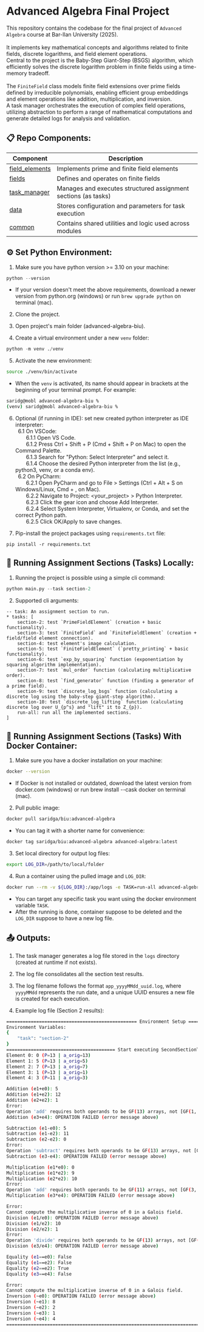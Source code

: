 # Advanced Algebra Final Project
This repository contains the codebase for the final project of `Advanced Algebra` course at Bar-Ilan University (2025).<br><br>
It implements key mathematical concepts and algorithms related to finite fields, discrete logarithms, and field element operations.<br>
Central to the project is the Baby-Step Giant-Step (BSGS) algorithm, which efficiently solves the discrete logarithm problem in finite fields using a time-memory tradeoff.<br><br>
The `FiniteField` class models finite field extensions over prime fields defined by irreducible polynomials, enabling efficient group embeddings and element operations like addition, multiplication, and inversion.<br>
A task manager orchestrates the execution of complex field operations, utilizing abstraction to perform a range of mathematical computations and generate detailed logs for analysis and validation.


## 📋 Repo Components:

| Component         | Description                                                          |
| ----------------- | -------------------------------------------------------------------- |
| [field_elements](https://github.com/GalSarid21/advanced-algebra-biu/tree/main/src/field_elements/abstract_field_element.py) | Implements prime and finite field elements |
| [fields](https://github.com/GalSarid21/advanced-algebra-biu/tree/main/src/fields/finite_field.py) | Defines and operates on finite fields |
| [task_manager](https://github.com/GalSarid21/advanced-algebra-biu/tree/main/task_manager/task_manager.py) | Manages and executes structured assignment sections (as tasks) |
| [data](https://github.com/GalSarid21/advanced-algebra-biu/tree/main/data/second_section.yaml) |Stores configuration and parameters for task execution |
| [common](https://github.com/GalSarid21/advanced-algebra-biu/tree/main/common/entities.py) | Contains shared utilities and logic used across modules |


## ⚙️ Set Python Environment:
1. Make sure you have python version >= 3.10 on your machine:
```python
python --version
```

* If your version doesn't meet the above requirements, download a newer version from python.org (windows) or run `brew upgrade python` on terminal (mac).

2. Clone the project.

3. Open project's main folder (advanced-algebra-biu).

4. Create a virtual environment under a new `venv` folder:
```python
python -m venv ./venv
```

5. Activate the new environment:
```bash
source ./venv/bin/activate
```

* When the `venv` is activated, its name should appear in brackets at the beginning of your terminal prompt. For example:
```bash
saridg@mobl advanced-algebra-biu %
(venv) saridg@mobl advanced-algebra-biu %
```

6. Optional (if running in IDE): set new created python interpreter as IDE interpreter:<br>
&ensp;6.1 On VSCode:<br>
&emsp;&emsp;6.1.1 Open VS Code.<br>
&emsp;&emsp;6.1.2 Press Ctrl + Shift + P (Cmd + Shift + P on Mac) to open the Command Palette.<br>
&emsp;&emsp;6.1.3 Search for "Python: Select Interpreter" and select it.<br>
&emsp;&emsp;6.1.4 Choose the desired Python interpreter from the list (e.g., python3, venv, or a conda env).<br>
&ensp;6.2 On PyCharm:<br>
&emsp;&emsp;6.2.1 Open PyCharm and go to File > Settings (Ctrl + Alt + S on Windows/Linux, Cmd + , on Mac).<br>
&emsp;&emsp;6.2.2 Navigate to Project: <your_project> > Python Interpreter.<br>
&emsp;&emsp;6.2.3 Click the gear icon and choose Add Interpreter.<br>
&emsp;&emsp;6.2.4 Select System Interpreter, Virtualenv, or Conda, and set the correct Python path.<br>
&emsp;&emsp;6.2.5 Click OK/Apply to save changes.<br>

7. Pip-install the project packages using `requirements.txt` file:
```pip
pip install -r requirements.txt
```


## 🏃 Running Assignment Sections (Tasks) Locally:

1. Running the project is possible using a simple cli command:
```python
python main.py --task section-2
```

2. Supported cli arguments:
```description
-- task: An assignment section to run.
* tasks: [
    section-2: test `PrimeFieldElement` (creation + basic functionality).
    section-3: test `FiniteField` and `FiniteFieldElement` (creation + field/field element connection).
    section-4: test element's image calculation.
    section-5: test `FiniteFieldElement` (`pretty_printing` + basic functionality).
    section-6: test `exp_by_squaring` function (exponentiation by squaring algorithm implementation).
    section-7: test `mul_order` function (calculating multiplicative order).
    section-8: test `find_generator` function (finding a generator of a prime field).
    section-9: test `discrete_log_bsgs` function (calculating a discrete log using the baby-step giant-step algorithm).
    section-10: test `discrete_log_lifting` function (calculating discrete log over U_{p^s} and "lift" it to Z_{p}).
    run-all: run all the implemented sections.
]
```


## 🐳 Running Assignment Sections (Tasks) With Docker Container:
1. Make sure you have a docker installation on your machine:
```bash
docker --version
```

* If Docker is not installed or outdated, download the latest version from docker.com (windows) or run brew install --cask docker on terminal (mac).

2. Pull public image:
```bash
docker pull saridga/biu:advanced-algebra
```

* You can tag it with a shorter name for convenience:
```bash
docker tag saridga/biu:advanced-algebra advanced-algebra:latest
```

3. Set local directory for output log files:
```bash
export LOG_DIR=/path/to/local/folder
```

4. Run a container using the pulled image and `LOG_DIR`:
```bash
docker run --rm -v ${LOG_DIR}:/app/logs -e TASK=run-all advanced-algebra
```

* You can target any specific task you want using the docker environment variable `TASK`.<br>
* After the running is done, container suppose to be deleted and the `LOG_DIR` suppose to have a new log file.


## 📤 Outputs:

1. The task manager generates a log file stored in the `logs` directory (created at runtime if not exists).

2. The log file consolidates all the section test results.

3. The log filename follows the format `app_yyyyMMdd_uuid.log`, where `yyyyMMdd` represents the run date, and a unique UUID ensures a new file is created for each execution.

4. Example log file (Section 2 results):
```bash
================================================ Environment Setup ================================================
Environment Variables:
{
    "task": "section-2"
}
======================================== Start executing SecondSectionTask ========================================
Element 0: 0 (P=13 | a_orig=13)
Element 1: 5 (P=13 | a_orig=5)
Element 2: 7 (P=13 | a_orig=7)
Element 3: 1 (P=13 | a_orig=1)
Element 4: 3 (P=11 | a_orig=3)

Addition (e1+e0): 5
Addition (e1+e2): 12
Addition (e2+e2): 1
Error:
Operation 'add' requires both operands to be GF(13) arrays, not [GF(1, order=13), GF(3, order=11)].
Addition (e3+e4): OPERATION FAILED (error message above)

Subtraction (e1-e0): 5
Subtraction (e1-e2): 11
Subtraction (e2-e2): 0
Error:
Operation 'subtract' requires both operands to be GF(13) arrays, not [GF(1, order=13), GF(3, order=11)].
Subtraction (e3-e4): OPERATION FAILED (error message above)

Multiplication (e1*e0): 0
Multiplication (e1*e2): 9
Multiplication (e2*e2): 10
Error:
Operation 'add' requires both operands to be GF(11) arrays, not [GF(3, order=11), 13].
Multiplication (e3*e4): OPERATION FAILED (error message above)

Error:
Cannot compute the multiplicative inverse of 0 in a Galois field.
Division (e1/e0): OPERATION FAILED (error message above)
Division (e1/e2): 10
Division (e2/e2): 1
Error:
Operation 'divide' requires both operands to be GF(13) arrays, not [GF(1, order=13), GF(3, order=11)].
Division (e3/e4): OPERATION FAILED (error message above)

Equality (e1==e0): False
Equality (e1==e2): False
Equality (e2==e2): True
Equality (e3==e4): False

Error:
Cannot compute the multiplicative inverse of 0 in a Galois field.
Inversion (~e0): OPERATION FAILED (error message above)
Inversion (~e1): 8
Inversion (~e2): 2
Inversion (~e3): 1
Inversion (~e4): 4
==================================================================================================================
```
